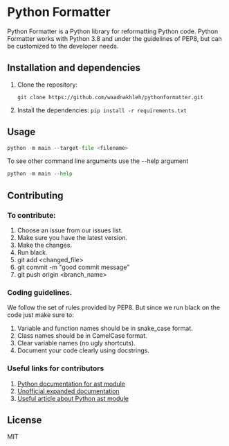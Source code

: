 # Python Formatter

Python Formatter is a Python library for reformatting Python code.
Python Formatter works with Python 3.8 and under the guidelines of PEP8, but can be customized to the developer needs.

## Installation and dependencies

1. Clone the repository:

    `git clone https://github.com/waadnakhleh/pythonformatter.git`
2. Install the dependencies:
    `pip install -r requirements.txt`

## Usage

```python
python -m main --target-file <filename>
```
To see other command line arguments use the --help argument
```python
python -m main --help
```

## Contributing
### To contribute:
1. Choose an issue from our issues list.
2. Make sure you have the latest version.
3. Make the changes.
4. Run black.
5. git add <changed_file>
6. git commit -m "good commit message"
7. git push origin <branch_name>

### Coding guidelines.
We follow the set of rules provided by PEP8. But since we run black on the code just make sure to:
1. Variable and function names should be in snake_case format.
2. Class names should be in CamelCase format.
3. Clear variable names (no ugly shortcuts).
4. Document your code clearly using docstrings.

### Useful links for contributors
1. [Python documentation for ast module](https://docs.python.org/3/library/ast.html)
2. [Unofficial expanded documentation](https://greentreesnakes.readthedocs.io/en/latest/)
3. [Useful article about Python ast module](https://medium.com/@kamneemaran45/python-ast-5789a1b60300)

## License
MIT

